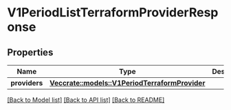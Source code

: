 # V1PeriodListTerraformProviderResponse

## Properties

Name | Type | Description | Notes
------------ | ------------- | ------------- | -------------
**providers** | [**Vec<crate::models::V1PeriodTerraformProvider>**](v1.TerraformProvider.md) |  | 

[[Back to Model list]](../README.md#documentation-for-models) [[Back to API list]](../README.md#documentation-for-api-endpoints) [[Back to README]](../README.md)


